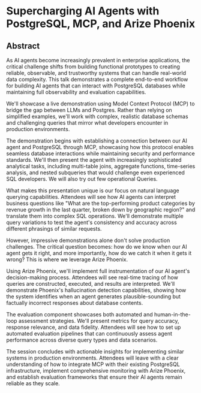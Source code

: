# Supercharging AI Agents with PostgreSQL, MCP, and Arize Phoenix

## Abstract

As AI agents become increasingly prevalent in enterprise applications, the critical challenge shifts from building functional prototypes to creating reliable, observable, and trustworthy systems that can handle real-world data complexity. 
This talk demonstrates a complete end-to-end workflow for building AI agents that can interact with PostgreSQL databases while maintaining full observability and evaluation capabilities.

We'll showcase a live demonstration using Model Context Protocol (MCP) to bridge the gap between LLMs and Postgres. Rather than relying on simplified examples, we'll work with complex, realistic database schemas and challenging queries that mirror what developers encounter in production environments.

The demonstration begins with establishing a connection between our AI agent and PostgreSQL through MCP, showcasing how this protocol enables seamless database interactions while maintaining security and performance standards. We'll then present the agent with increasingly sophisticated analytical tasks, including multi-table joins, aggregate functions, time-series analysis, and nested subqueries that would challenge even experienced SQL developers. We will also try out few operational Queries. 

What makes this presentation unique is our focus on natural language querying capabilities. Attendees will see how AI agents can interpret business questions like "What are the top-performing product categories by revenue growth in the last quarter, broken down by geographic region?" and translate them into complex SQL operations. We'll demonstrate multiple query variations to test the agent's consistency and accuracy across different phrasings of similar requests.

However, impressive demonstrations alone don't solve production challenges. The critical question becomes: how do we know when our AI agent gets it right, and more importantly, how do we catch it when it gets it wrong? This is where we leverage Arize Phoenix.

Using Arize Phoenix, we'll implement full instrumentation of our AI agent's decision-making process. Attendees will see real-time tracing of how queries are constructed, executed, and results are interpreted. We'll demonstrate Phoenix's hallucination detection capabilities, showing how the system identifies when an agent generates plausible-sounding but factually incorrect responses about database contents.

The evaluation component showcases both automated and human-in-the-loop assessment strategies. We'll present metrics for query accuracy, response relevance, and data fidelity. Attendees will see how to set up automated evaluation pipelines that can continuously assess agent performance across diverse query types and data scenarios.

The session concludes with actionable insights for implementing similar systems in production environments. Attendees will leave with a clear understanding of how to integrate MCP with their existing PostgreSQL infrastructure, implement comprehensive monitoring with Arize Phoenix, and establish evaluation frameworks that ensure their AI agents remain reliable as they scale.
